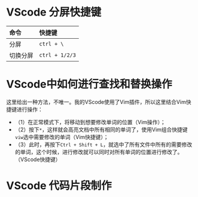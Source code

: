 # VScode 分屏快捷键

| 命令 | 快捷键   |
| :--- | :------- |
| 分屏 | `ctrl + \` |
| 切换分屏 | `ctrl + 1/2/3` |


# VScode中如何进行查找和替换操作
这里给出一种方法，不唯一。我的VScode使用了Vim插件，所以这里结合Vim快捷键进行操作：
- （1）在正常模式下，将移动到想要修改单词的位置（Vim操作）；
- （2）按下`*`，这样就会高亮文档中所有相同的单词了，使用Vim组合快捷键`viw`选中需要修改的单词（Vim快捷键）；
- （3）此时，再按下`Ctrl + Shift + L`，就选中了所有文件中所有的需要修改的单词，这个时候，进行修改就可以同时对所有单词的位置进行修改了。（VScode快捷键）

# VScode 代码片段制作
